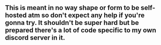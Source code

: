 ## This is meant in no way shape or form to be self-hosted atm so don't expect any help if you're gonna try. It shouldn't be super hard but be prepared there's a lot of code specific to my own discord server in it.
